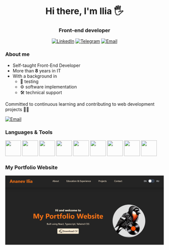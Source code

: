 <div align="center">
<h1>Hi there, I'm Ilia 🖐️</h1>
<h3>Front-end developer</h3>
<a href="https://www.linkedin.com/in/ananevilia/"><img src="https://img.shields.io/badge/LinkedIn-grey?style=for-the-badge&logo=linkedin" alt="LinkedIn"></img></a>
<a href="https://t.me/ananevilia"><img src="https://img.shields.io/badge/Telegram-grey?style=for-the-badge&logo=telegram" alt="Telegram"></img></a>
<a href="https://elliotcoiper@gmail.com/"><img src="https://img.shields.io/badge/Email-grey?style=for-the-badge&logo=gmail" alt="Email"></img></a>
</div>

### About me

- Self-taught Front-End Developer
- More than **8** years in IT
- With a background in
  - 🧪 testing
  - ⚙️ software implementation
  - 🛠️ technical support

Committed to continuous learning and contributing to web
development projects 👨‍💻

<a href="https://coiper.github.io/portfolio/Ananev-Ilia_CV_EN.pdf"><img src="https://img.shields.io/badge/My%20experiences%20CV-blue" alt="Email"></img></a>

### Languages & Tools

<img  width=50 height=50 src="https://cdn.jsdelivr.net/gh/devicons/devicon@latest/icons/javascript/javascript-original.svg" />
<img width=50 height=50 src="https://cdn.jsdelivr.net/gh/devicons/devicon@latest/icons/typescript/typescript-original.svg" />
<img width=50 height=50 src="https://cdn.jsdelivr.net/gh/devicons/devicon@latest/icons/react/react-original.svg" />
<img width=50 height=50 src="https://cdn.jsdelivr.net/gh/devicons/devicon@latest/icons/css3/css3-original-wordmark.svg" />
<img width=50 height=50 src="https://cdn.jsdelivr.net/gh/devicons/devicon@latest/icons/html5/html5-original-wordmark.svg" />
<img width=50 height=50 src="https://cdn.jsdelivr.net/gh/devicons/devicon@latest/icons/redux/redux-original.svg" />         
<img width=50 height=50 src="https://cdn.jsdelivr.net/gh/devicons/devicon@latest/icons/tailwindcss/tailwindcss-original.svg" />
<img width=50 height=50 src="https://cdn.jsdelivr.net/gh/devicons/devicon@latest/icons/git/git-original.svg" />
<img width=50 height=50 src="https://cdn.jsdelivr.net/gh/devicons/devicon@latest/icons/npm/npm-original-wordmark.svg" />

### My Portfolio Website

<a href="https://coiper.github.io/portfolio/"><img src="https://raw.githubusercontent.com/Coiper/portfolio/main/public/portfolioimg.png"/></a>
